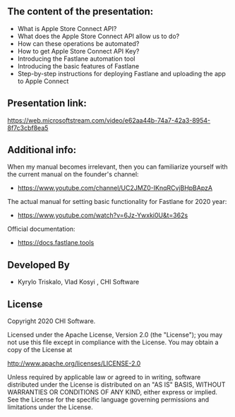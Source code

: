 The content of the presentation:
------------------------------------------
* What is Apple Store Connect API?
* What does the Apple Store Connect API allow us to do? 
* How can these operations be automated?
* How to get Apple Store Connect API Key?
* Introducing the Fastlane automation tool
* Introducing the basic features of Fastlane
* Step-by-step instructions for deploying Fastlane and uploading the app to Apple Connect

Presentation link:
------------------------------------------
https://web.microsoftstream.com/video/e62aa44b-74a7-42a3-8954-8f7c3cbf8ea5

Additional info:
------------------------------------------
When my manual becomes irrelevant, then you can familiarize yourself with the current manual on the founder's channel:
* https://www.youtube.com/channel/UC2JMZ0-IKnqRCvjBHpBApzA

The actual manual for setting basic functionality for Fastlane for 2020 year:
* https://www.youtube.com/watch?v=6Jz-Ywxki0U&t=362s

Official documentation:
* https://docs.fastlane.tools

Developed By
------------

* Kyrylo Triskalo, Vlad Kosyi , CHI Software

License
--------

Copyright 2020 CHI Software.

Licensed under the Apache License, Version 2.0 (the "License");
you may not use this file except in compliance with the License.
You may obtain a copy of the License at

http://www.apache.org/licenses/LICENSE-2.0

Unless required by applicable law or agreed to in writing, software
distributed under the License is distributed on an "AS IS" BASIS,
WITHOUT WARRANTIES OR CONDITIONS OF ANY KIND, either express or implied.
See the License for the specific language governing permissions and
limitations under the License.
